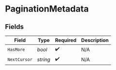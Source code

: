 # PaginationMetadata


## Fields

| Field              | Type               | Required           | Description        |
| ------------------ | ------------------ | ------------------ | ------------------ |
| `HasMore`          | *bool*             | :heavy_check_mark: | N/A                |
| `NextCursor`       | *string*           | :heavy_check_mark: | N/A                |